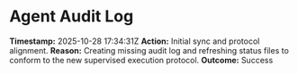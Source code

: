 # Agent Audit Log

**Timestamp:** 2025-10-28 17:34:31Z
**Action:** Initial sync and protocol alignment.
**Reason:** Creating missing audit log and refreshing status files to conform to the new supervised execution protocol.
**Outcome:** Success

